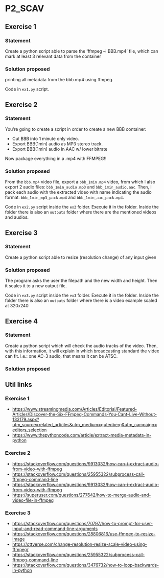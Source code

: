 # P2_SCAV


## Exercise 1

### Statement

Create a python script able to parse the ‘ffmpeg –i BBB.mp4’ file, 
which can mark at least 3 relevant data from the container

### Solution proposed

printing all metadata from the bbb.mp4 using ffmpeg. 

Code in `ex1.py` script.

## Exercise 2

### Statement

You’re going to create a script in order to create a new BBB container:

- Cut BBB into 1 minute only video. 
- Export BBB(1min) audio as MP3 stereo track. 
- Export BBB(1min) audio in AAC w/ lower bitrate

Now package everything in a .mp4 with FFMPEG!!

### Solution proposed

From the `bbb.mp4` video file, export a `bbb_1min.mp4` video, from which I also
export 2 audio files: `bbb_1min_audio.mp3` and `bbb_1min_audio.aac`. Then, I pack
each audio with the extracted video with name indicating the audio format:
`bbb_1min_mp3_pack.mp4` and `bbb_1min_aac_pack.mp4`.

Code in `ex2.py` script inside the `ex2` folder. Execute it in the folder.
Inside the folder there is also an `outputs` folder where there are the mentioned
videos and audios.

## Exercise 3

### Statement
Create a python script able to resize (resolution change) of any input given

### Solution proposed

The program asks the user the filepath and the new width and height. Then it scales it
to a new output file.

Code in `ex3.py` script inside the `ex3` folder. Execute it in the folder.
Inside the folder there is also an `outputs` folder where there is a video example scaled at 320x240

## Exercise 4

### Statement
Create a python script which will check the audio tracks of the video. Then, with this
information, it will explain in which broadcasting standard the video can fit. I.e.: one 
AC-3 audio, that means it can be ATSC.

### Solution proposed


## Util links

### Exercise 1
- https://www.streamingmedia.com/Articles/Editorial/Featured-Articles/Discover-the-Six-FFmpeg-Commands-You-Cant-Live-Without-133179.aspx?utm_source=related_articles&utm_medium=gutenberg&utm_campaign=editors_selection
- https://www.thepythoncode.com/article/extract-media-metadata-in-python

### Exercise 2
- https://stackoverflow.com/questions/9913032/how-can-i-extract-audio-from-video-with-ffmpeg
- https://stackoverflow.com/questions/25955322/subprocess-call-ffmpeg-command-line
- https://stackoverflow.com/questions/9913032/how-can-i-extract-audio-from-video-with-ffmpeg
- https://superuser.com/questions/277642/how-to-merge-audio-and-video-file-in-ffmpeg


### Exercise 3
- https://stackoverflow.com/questions/70797/how-to-prompt-for-user-input-and-read-command-line-arguments
- https://stackoverflow.com/questions/28806816/use-ffmpeg-to-resize-image
- https://ottverse.com/change-resolution-resize-scale-video-using-ffmpeg/
- https://stackoverflow.com/questions/25955322/subprocess-call-ffmpeg-command-line
- https://stackoverflow.com/questions/3476732/how-to-loop-backwards-in-python